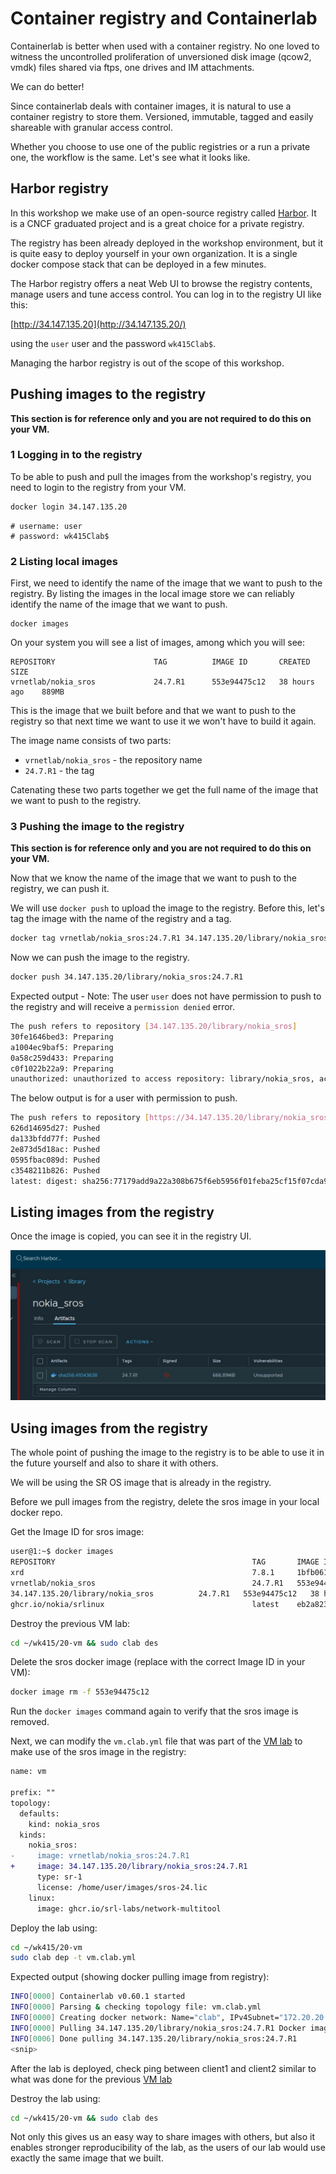 # Container registry and Containerlab

Containerlab is better when used with a container registry. No one loved to witness the uncontrolled proliferation of unversioned disk image (qcow2, vmdk) files shared via ftps, one drives and IM attachments.

We can do better!

Since containerlab deals with container images, it is natural to use a container registry to store them. Versioned, immutable, tagged and easily shareable with granular access control.

Whether you choose to use one of the public registries or a run a private one, the workflow is the same. Let's see what it looks like.

## Harbor registry

In this workshop we make use of an open-source registry called [Harbor](https://goharbor.io/). It is a CNCF graduated project and is a great choice for a private registry.

The registry has been already deployed in the workshop environment, but it is quite easy to deploy yourself in your own organization. It is a single docker compose stack that can be deployed in a few minutes.

The Harbor registry offers a neat Web UI to browse the registry contents, manage users and tune access control. You can log in to the registry UI like this:

[http://34.147.135.20](http://34.147.135.20/)

using the `user` user and the password `wk415Clab$`.

Managing the harbor registry is out of the scope of this workshop.

## Pushing images to the registry

**This section is for reference only and you are not required to do this on your VM.**

### 1 Logging in to the registry

To be able to push and pull the images from the workshop's registry, you need to login to the registry from your VM.

```bash
docker login 34.147.135.20
```

```
# username: user
# password: wk415Clab$
```

### 2 Listing local images

First, we need to identify the name of the image that we want to push to the registry. By listing the images in the local image store we can reliably identify the name of the image that we want to push.

```
docker images
```

On your system you will see a list of images, among which you will see:

```
REPOSITORY                      TAG          IMAGE ID       CREATED         SIZE
vrnetlab/nokia_sros             24.7.R1      553e94475c12   38 hours ago    889MB
```

This is the image that we built before and that we want to push to the registry so that next time we want to use it we won't have to build it again.

The image name consists of two parts:

- `vrnetlab/nokia_sros` - the repository name
- `24.7.R1` - the tag

Catenating these two parts together we get the full name of the image that we want to push to the registry.

### 3 Pushing the image to the registry

**This section is for reference only and you are not required to do this on your VM.**

Now that we know the name of the image that we want to push to the registry, we can push it.

We will use `docker push` to upload the image to the registry. Before this, let's tag the image with the name of the registry and a tag.

```bash
docker tag vrnetlab/nokia_sros:24.7.R1 34.147.135.20/library/nokia_sros:24.7.R1
```

Now we can push the image to the registry.

```bash
docker push 34.147.135.20/library/nokia_sros:24.7.R1
```

Expected output - Note: The user `user` does not have permission to push to the registry and will receive a `permission denied` error.

```bash
The push refers to repository [34.147.135.20/library/nokia_sros]
30fe1646bed3: Preparing 
a1004ec9baf5: Preparing 
0a58c259d433: Preparing 
c0f1022b22a9: Preparing 
unauthorized: unauthorized to access repository: library/nokia_sros, action: push: unauthorized to access repository: library/nokia_sros, action: push
```

The below output is for a user with permission to push.

```bash
The push refers to repository [https://34.147.135.20/library/nokia_sros]
626d14695d27: Pushed 
da133bfdd77f: Pushed 
2e873d5d18ac: Pushed 
0595fbac089d: Pushed 
c3548211b826: Pushed 
latest: digest: sha256:77179add9a22a308b675f6eb5956f01feba25cf15f07cda9e8fb36784881b96e size: 1371
```

## Listing images from the registry

Once the image is copied, you can see it in the registry UI.

![pic](harbor-sros.jpg)

## Using images from the registry

The whole point of pushing the image to the registry is to be able to use it in the future yourself and also to share it with others.

We will be using the SR OS image that is already in the registry.

Before we pull images from the registry, delete the sros image in your local docker repo.

Get the Image ID for sros image:

```bash
user@1:~$ docker images
REPOSITORY                                            TAG       IMAGE ID       CREATED          SIZE
xrd                                                   7.8.1     1bfb061eca9e   49 minutes ago   1.18GB
vrnetlab/nokia_sros                                   24.7.R1   553e94475c12   38 hours ago     889MB
34.147.135.20/library/nokia_sros          24.7.R1   553e94475c12   38 hours ago     889MB
ghcr.io/nokia/srlinux                                 latest    eb2a823cd8ce   4 weeks ago      2.35GB
```

Destroy the previous VM lab:

```bash
cd ~/wk415/20-vm && sudo clab des
```

Delete the sros docker image (replace with the correct Image ID in your VM):

```bash
docker image rm -f 553e94475c12
```

Run the `docker images` command again to verify that the sros image is removed.

Next, we can modify the `vm.clab.yml` file that was part of the [VM lab](../20-vm/README.md) to make use of the sros image in the registry:

```diff
name: vm
 
prefix: ""
topology:
  defaults:
    kind: nokia_sros
  kinds:
    nokia_sros:
-     image: vrnetlab/nokia_sros:24.7.R1
+     image: 34.147.135.20/library/nokia_sros:24.7.R1
      type: sr-1
      license: /home/user/images/sros-24.lic
    linux:
      image: ghcr.io/srl-labs/network-multitool
```

Deploy the lab using:

```bash
cd ~/wk415/20-vm
sudo clab dep -t vm.clab.yml
```

Expected output (showing docker pulling image from registry):

```bash
INFO[0000] Containerlab v0.60.1 started                 
INFO[0000] Parsing & checking topology file: vm.clab.yml 
INFO[0000] Creating docker network: Name="clab", IPv4Subnet="172.20.20.0/24", IPv6Subnet="3fff:172:20:20::/64", MTU=1500 
INFO[0000] Pulling 34.147.135.20/library/nokia_sros:24.7.R1 Docker image 
INFO[0006] Done pulling 34.147.135.20/library/nokia_sros:24.7.R1
<snip>
```

After the lab is deployed, check ping between client1 and client2 similar to what was done for the previous [VM lab](../20-vm/README.md)

Destroy the lab using:

```bash
cd ~/wk415/20-vm && sudo clab des
```

Not only this gives us an easy way to share images with others, but also it enables stronger reproducibility of the lab, as the users of our lab would use exactly the same image that we built.
